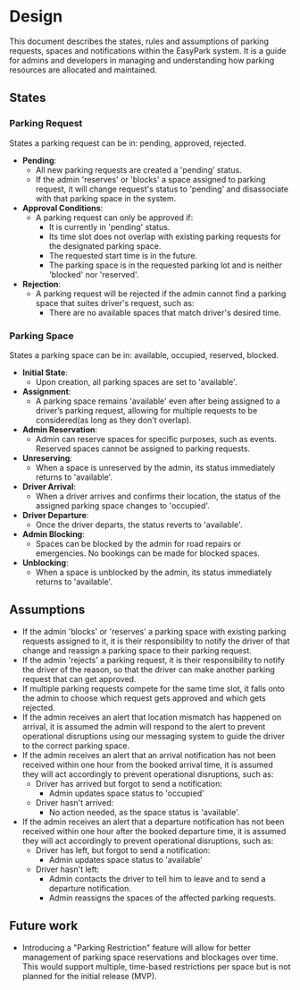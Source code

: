 # Design

This document describes the states, rules and assumptions of parking requests, spaces and notifications within the EasyPark system. It is a guide for admins and developers in managing and understanding how parking resources are allocated and maintained.

## States

### Parking Request

States a parking request can be in: pending, approved, rejected.

- **Pending**:
  - All new parking requests are created a 'pending' status.
  - If the admin 'reserves' or 'blocks' a space assigned to parking request, it will change request's status to 'pending' and disassociate with that parking space in the system.
- **Approval Conditions**:
  - A parking request can only be approved if:
    - It is currently in 'pending' status.
    - Its time slot does not overlap with existing parking requests for the designated parking space.
    - The requested start time is in the future.
    - The parking space is in the requested parking lot and is neither 'blocked' nor 'reserved'.
- **Rejection**:
  - A parking request will be rejected if the admin cannot find a parking space that suites driver's request, such as:
    - There are no available spaces that match driver's desired time.

### Parking Space

States a parking space can be in: available, occupied, reserved, blocked.

- **Initial State**:
  - Upon creation, all parking spaces are set to 'available'.
- **Assignment**:
  - A parking space remains 'available' even after being assigned to a driver’s parking request, allowing for multiple requests to be considered(as long as they don't overlap).
- **Admin Reservation**:
  - Admin can reserve spaces for specific purposes, such as events. Reserved spaces cannot be assigned to parking requests.
- **Unreserving**:
  - When a space is unreserved by the admin, its status immediately returns to 'available'.
- **Driver Arrival**:
  - When a driver arrives and confirms their location, the status of the assigned parking space changes to 'occupied'.
- **Driver Departure**:
  - Once the driver departs, the status reverts to 'available'.
- **Admin Blocking**:
  - Spaces can be blocked by the admin for road repairs or emergencies. No bookings can be made for blocked spaces.
- **Unblocking**:
  - When a space is unblocked by the admin, its status immediately returns to 'available'.

## Assumptions

- If the admin 'blocks' or 'reserves' a parking space with existing parking requests assigned to it, it is their responsibility to notify the driver of that change and reassign a parking space to their parking request.
- If the admin 'rejects' a parking request, it is their responsibility to notify the driver of the reason, so that the driver can make another parking request that can get approved.
- If multiple parking requests compete for the same time slot, it falls onto the admin to choose which request gets approved and which gets rejected.
- If the admin receives an alert that location mismatch has happened on arrival, it is assumed the admin will respond to the alert to prevent operational disruptions using our messaging system to guide the driver to the correct parking space.
- If the admin receives an alert that an arrival notification has not been received within one hour from the booked arrival time, it is assumed they will act accordingly to prevent operational disruptions, such as:
  - Driver has arrived but forgot to send a notification:
    - Admin updates space status to 'occupied'
  - Driver hasn't arrived:
    - No action needed, as the space status is 'available'.
- If the admin receives an alert that a departure notification has not been received within one hour after the booked departure time, it is assumed they will act accordingly to prevent operational disruptions, such as:
  - Driver has left, but forgot to send a notification:
    - Admin updates space status to 'available'
  - Driver hasn't left:
    - Admin contacts the driver to tell him to leave and to send a departure notification.
    - Admin reassigns the spaces of the affected parking requests.

## Future work

- Introducing a "Parking Restriction" feature will allow for better management of parking space reservations and blockages over time. This would support multiple, time-based restrictions per space but is not planned for the initial release (MVP).
